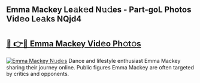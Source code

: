 ## Emma Mackey Le𝚊k𝚎d N𝚞𝚍es - Part-goL Photos Vid𝚎o Le𝚊ks NQjd4

# <h2><a href="http://fbf6fyb.evod.top/?m=Emma+Mackey">🔗 👉🔴 Emma Mackey Vid𝚎o Ph𝚘t𝚘s</a></h2>

[![Emma Mackey N𝚞d𝚎s](https://i.imgur.com/8V9OHl7.gif)](http://fbf6fyb.evod.top/?m=Emma+Mackey)
Dance and lifestyle enthusiast Emma Mackey sharing their journey online. Public figures Emma Mackey are often targeted by critics and opponents. 
